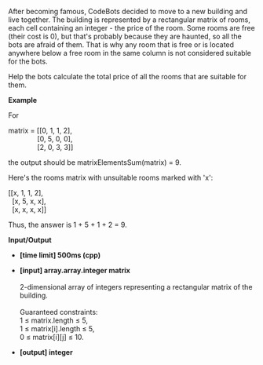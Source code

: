 After becoming famous, CodeBots decided to move to a new building and live together. The building is represented by a rectangular matrix of rooms, each cell containing an integer - the price of the room. Some rooms are free (their cost is 0), but that's probably because they are haunted, so all the bots are afraid of them. That is why any room that is free or is located anywhere below a free room in the same column is not considered suitable for the bots.

Help the bots calculate the total price of all the rooms that are suitable for them.

__Example__

For

matrix = [[0, 1, 1, 2], <br /> &nbsp;&nbsp;&nbsp;&nbsp;&nbsp;&nbsp;&nbsp;&nbsp;&nbsp;&nbsp;&nbsp;&nbsp;&nbsp;&nbsp;
          [0, 5, 0, 0],<br /> &nbsp;&nbsp;&nbsp;&nbsp;&nbsp;&nbsp;&nbsp;&nbsp;&nbsp;&nbsp;&nbsp;&nbsp;&nbsp;&nbsp;
          [2, 0, 3, 3]] <br />
          
the output should be
matrixElementsSum(matrix) = 9.

Here's the rooms matrix with unsuitable rooms marked with 'x':

[[x, 1, 1, 2], <br /> &nbsp;
 [x, 5, x, x], <br /> &nbsp;
 [x, x, x, x]] <br /> 
 
Thus, the answer is 1 + 5 + 1 + 2 = 9.

__Input/Output__

* __[time limit] 500ms (cpp)__
* __[input] array.array.integer matrix__ <br /> <br /> 2-dimensional array of integers representing a rectangular matrix of the building.<br /><br />Guaranteed constraints:<br />1 ≤ matrix.length ≤ 5,<br />1 ≤ matrix[i].length ≤ 5,
<br />0 ≤ matrix[i][j] ≤ 10.

* __[output] integer__
